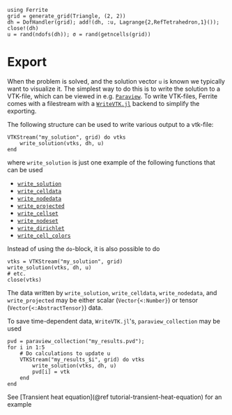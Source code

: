 ```@setup export
using Ferrite
grid = generate_grid(Triangle, (2, 2))
dh = DofHandler(grid); add!(dh, :u, Lagrange{2,RefTetrahedron,1}()); close!(dh)
u = rand(ndofs(dh)); σ = rand(getncells(grid))
```

# Export

When the problem is solved, and the solution vector `u` is known we typically
want to visualize it. The simplest way to do this is to write the solution to a
VTK-file, which can be viewed in e.g. [`Paraview`](https://www.paraview.org/).
To write VTK-files, Ferrite comes with a filestream with a 
[`WriteVTK.jl`](https://github.com/jipolanco/WriteVTK.jl) backend to simplify
the exporting.

The following structure can be used to write various output to a vtk-file:

```@example export
VTKStream("my_solution", grid) do vtks
    write_solution(vtks, dh, u)
end
```
where `write_solution` is just one example of the following functions that can be used 

* [`write_solution`](@ref)
* [`write_celldata`](@ref)
* [`write_nodedata`](@ref)
* [`write_projected`](@ref)
* [`write_cellset`](@ref)
* [`write_nodeset`](@ref)
* [`write_dirichlet`](@ref)
* [`write_cell_colors`](@ref)

Instead of using the `do`-block, it is also possible to do
```@example export
vtks = VTKStream("my_solution", grid)
write_solution(vtks, dh, u)
# etc.
close(vtks)
```

The data written by `write_solution`, `write_celldata`, `write_nodedata`, and `write_projected` may be either scalar (`Vector{<:Number}`) or tensor (`Vector{<:AbstractTensor}`) data. 

To save time-dependent data, `WriteVTK.jl`'s, `paraview_collection` may be used

```@example pvdexport 
pvd = paraview_collection("my_results.pvd");
for i in 1:5
    # Do calculations to update u
    VTKStream("my_results_$i", grid) do vtks
        write_solution(vtks, dh, u)
        pvd[i] = vtk
    end
end
```
See [Transient heat equation](@ref tutorial-transient-heat-equation) for an example